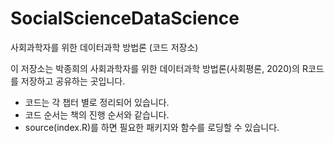 # SocialScienceDataScience
사회과학자를 위한 데이터과학 방법론 (코드 저장소)

이 저장소는 박종희의 사회과학자를 위한 데이터과학 방법론(사회평론, 2020)의 R코드를 저장하고 공유하는 곳입니다. 
- 코드는 각 챕터 별로 정리되어 있습니다. 
- 코드 순서는 책의 진행 순서와 같습니다. 
- source(index.R)를 하면 필요한 패키지와 함수를 로딩할 수 있습니다. 
